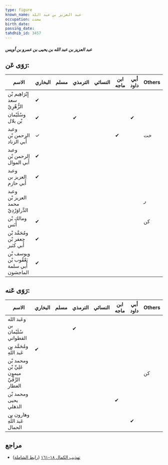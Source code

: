```yaml
---
type: figure
known_name: عبد العزيز بن عبد الله
occupation: محدث
birth_date:
passing_date:
tahdhib_id: 3457
---
```

##### عبد العزيز بن عبد الله بن يحيى بن عمرو بن أويس

## رَوَى عَن:
| الاسم                                     | البخاري | مسلم | الترمذي | النسائي | ابن ماجه | أبي داود | Others |
| ----------------------------------------- | ------- | ---- | ------- | ------- | -------- | -------- | ------ |
| إِبْرَاهِيم بْن سعد الزُّهْرِيّ           | ✔       |      |         |         |          |          |        |
| وسُلَيْمان بْن بلال                       | ✔       |      | ✔       |         |          | ✔        |        |
| وعبد الرحمن بْن أَبي الزناد               | ✓       |      |         |         | ✔        |          | خت     |
| وعبد الرحمن بْن أَبي الموال               | ✔       |      |         |         |          |          |        |
| وعبد العزيز بن أَبي حازم                  | ✔       |      |         |         |          |          |        |
| وعبد العزيز بْن محمد الدَّراوَرْدِيّ      |         |      |         |         |          |          | ر      |
| ومالك بْن أَنَس                           | ✔       |      |         |         |          |          | كن     |
| ومُحَمَّد بْن جعفر بْن أَبي كثير          | ✔       |      |         |         |          |          |        |
| ويوسف بْن يَعْقُوب بْن أَبي سلمة الماجشون | ✔       |      |         |         |          |          |        |
## رَوَى عَنه:
| الاسم                                         | البخاري | مسلم | الترمذي | النسائي | ابن ماجه | أبي داود | Others |
| --------------------------------------------- | ------- | ---- | ------- | ------- | -------- | -------- | ------ |
| وعَبد الله بن سُلَيْمان القطواني              |         |      | ✔       |         |          |          |        |
| ومُحَمَّد بن عَبد اللَّهِ                     | ✔       |      |         |         |          |          |        |
| ومحمد بْن عَلِيِّ بْن ميمون الرَّقِّيّ العطار |         |      |         |         |          |          | كن     |
| ومحمد بْن يحيى الذهلي                         |         |      |         |         | ✔        |          |        |
| وهارون بن عَبد اللَّهِ الحمال                 |         |      |         |         |          | ✔        |        |
## مراجع
- [تهذيب الكمال ١٨-١٦١](obsidian://open?vault=Tahdhib-al-Kamal&file=Figures/٣٤٥٧-عبد%20العزيز%20بن%20عبد%20الله%20بن%20يحيى%20بن%20عمرو%20بن%20أويس) ([رابط الشاملة](https://shamela.ws/book/3722/9194))